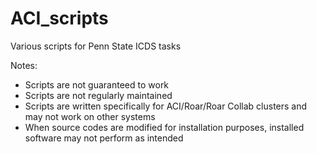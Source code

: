 # ACI_scripts

Various scripts for Penn State ICDS tasks

Notes:  
- Scripts are not guaranteed to work
- Scripts are not regularly maintained
- Scripts are written specifically for ACI/Roar/Roar Collab clusters and may not work on other systems
- When source codes are modified for installation purposes, installed software may not perform as intended

